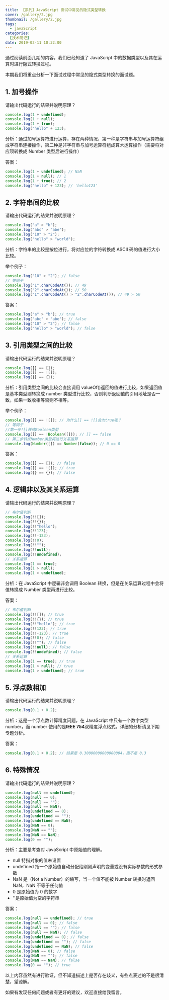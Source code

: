 ```yaml
---
title: 【系列】JavaScript 面试中常见的隐式类型转换
cover: /gallery/2.jpg
thumbnail: /gallery/2.jpg
tags:
  - javaScript
categories:
  [技术随记]
date: 2019-02-11 10:32:00
---
```


通过阅读前面几期的内容，我们已经知道了 JavaScript 中的数据类型以及其在运算时进行隐式转换过程。

本期我们将重点分析一下面试过程中常见的隐式类型转换的面试题。

## 1. 加号操作

请输出代码运行的结果并说明原理？

```js
console.log(1 + undefined);
console.log(1 + null);
console.log(1 + true);
console.log("hello" + 123);
```

分析：通过加号运算符进行运算，存在两种情况，第一种是字符串与加号运算符组成字符串连接操作，第二种是非字符串与加号运算符组成算术运算操作（需要将对应项转换成 Number 类型后进行操作）

答案：

```js
console.log(1 + undefined); // NaN
console.log(1 + null); // 1
console.log(1 + true); // 2
console.log("hello" + 123); // 'hello123'
```

<!--more-->

## 2. 字符串间的比较

请输出代码运行的结果并说明原理？

```js
console.log("a" > "b");
console.log("abc" > "abe");
console.log("10" > "2");
console.log("hello" > "world");
```

分析：字符串的比较是按位进行，将对应位的字符转换成 ASCII 码的值进行大小比较。

举个例子：

```js
console.log("10" > "2"); // false
// 等同于
console.log("1".charCodeAt()); // 49
console.log("2".charCodeAt()); // 50
console.log("1".charCodeAt() > "2".charCodeAt()); // 49 > 50
```

答案：

```js
console.log("a" > "b"); // true
console.log("abc" > "abe"); // false
console.log("10" > "2"); // false
console.log("hello" > "world"); // false
```

## 3. 引用类型之间的比较

请输出代码运行的结果并说明原理？

```js
console.log([] == []);
console.log([] == ![]);
console.log({} == {});
```

分析：引用类型之间的比较会直接调用 valueOf()返回的值进行比较，如果返回值是基本类型则转换成 number 类型进行比较，否则判断返回值的引用地址是否一致，如果一致收相等否则不相等。

举个例子：

```js
console.log([] == ![]); // 为什么[] == ![]会为true呢？
// 等同于
//第一步![]转成Boolean类型
console.log([] == !Boolean([])); // [] == false
// 第二步转成Number类型再进行关系运算
console.log(Number([]) == Number(false)); // 0 == 0
```

答案：

```js
console.log([] == []); // false
console.log([] == ![]); // true
console.log({} == {}); // false
```

## 4. 逻辑非以及其关系运算

请输出代码运行的结果并说明原理？

```js
// 布尔值判断
console.log(!![]);
console.log(!!{});
console.log(!!"hello");
console.log(!!123);
console.log(!!-123);
console.log(!!0);
console.log(!!"");
console.log(!!null);
console.log(!!undefined);
// 关系运算
console.log(1 == true);
console.log(1 > null);
console.log(1 > undefined);
```

分析：在 JavaScript 中逻辑非会调用 Boolean 转换，但是在关系运算过程中会将值转换成 Number 类型再进行比较。

答案：

```js
// 布尔值判断
console.log(!![]); // true
console.log(!!{}); // true
console.log(!!"hello"); // true
console.log(!!123); // true
console.log(!!-123); // true
console.log(!!0); // false
console.log(!!""); // false
console.log(!!null); // false
console.log(!!undefined); // false
// 关系运算
console.log(1 == true); // true
console.log(1 > null); // true
console.log(1 > undefined); // true
```

## 5. 浮点数相加

请输出代码运行的结果并说明原理？

```js
console.log(0.1 + 0.2);
```

分析：这是一个浮点数计算精度问题，在 JavaScript 中只有一个数字类型 number，而 number 使用的是**IEEE 754**双精度浮点格式。详细的分析请见下期专题分析。

答案：

```js
console.log(0.1 + 0.2); // 结果是 0.30000000000000004，而不是 0.3
```

## 6. 特殊情况

请输出代码运行的结果并说明原理？

```js
console.log(null == undefined);
console.log(null == 0);
console.log(null == "");
console.log(null == NaN);
console.log(undefined == 0);
console.log(undefined == "");
console.log(undefined == NaN);
console.log(NaN == 0);
console.log(NaN == "");
console.log(NaN == NaN);
console.log(0 == "");
```

分析：主要是考查对 JavaScript 中原始值的理解。

- null 特指对象的值未设置
- undefined 指一个原始值自动分配给刚刚声明的变量或没有实际参数的形式参数
- NaN 是（Not a Number）的缩写，当一个值不能被 Number 转换时返回 NaN，NaN 不等于任何值
- 0 是原始值为 0 的数字
- ''是原始值为空的字符串

答案：

```js
console.log(null == undefined); // true
console.log(null == 0); // false
console.log(null == ""); // false
console.log(null == NaN); // false
console.log(undefined == 0); // false
console.log(undefined == ""); // false
console.log(undefined == NaN); // false
console.log(NaN == 0); // false
console.log(NaN == ""); // false
console.log(NaN == NaN); // false
console.log(0 == ""); // true
```

以上内容虽然有进行验证，但不知道描述上是否存在歧义，有些点表述的不是很清楚，望谅解。

如果有发现任何问题或者有更好的建议，欢迎直接给我留言。
